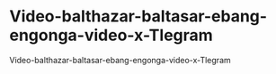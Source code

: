 # Video-balthazar-baltasar-ebang-engonga-video-x-Tlegram
Video-balthazar-baltasar-ebang-engonga-video-x-Tlegram
